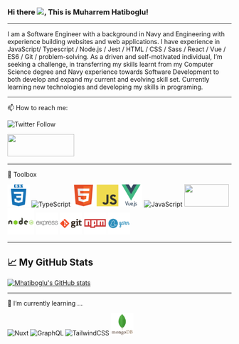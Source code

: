 
### Hi there <img src="https://raw.githubusercontent.com/MartinHeinz/MartinHeinz/master/wave.gif" width="30px">, This is Muharrem Hatiboglu!

---
I am a Software Engineer with a background in Navy and Engineering with experience building websites and web applications.
I have experience in JavaScript/ Typescript / Node.js / Jest / HTML / CSS / Sass / React / Vue / ES6 / Git / problem-solving.
As a driven and self-motivated individual, I’m seeking a challenge, in transferring my skills learnt from my Computer Science degree and Navy experience towards Software Development to both develop and expand my current and evolving skill set.
Currently learning new technologies and developing my skills in programing.
<!--I'm open to working on permanent, contract and on a temporary basis. )-->

---
📫 How to reach me:

![Twitter Follow](https://img.shields.io/twitter/follow/mhatiboglu_?style=social)

<a href="https://uk.linkedin.com/in/mhatiboglu?trk=profile-badge"><img src="https://qttr27hqw0-flywheel.netdna-ssl.com/wp-content/uploads/2013/10/Linkedin_Badge.png" width="150" height="50"/></a>
              
---

🧰 Toolbox

<img src="https://github.com/devicons/devicon/blob/master/icons/css3/css3-plain-wordmark.svg" alt="CSS" width="50" height="50"/> 
<img src="https://www.vectorlogo.zone/logos/typescriptlang/typescriptlang-official.svg" alt="TypeScript" width="90" height="50"/>
<img src="https://github.com/devicons/devicon/blob/master/icons/html5/html5-original.svg" alt="HTML" width="50" height="50"/> 
<img src="https://github.com/devicons/devicon/blob/master/icons/javascript/javascript-original.svg" alt="JavaScript" width="50" height="50"/> 
<img src="https://github.com/devicons/devicon/blob/master/icons/vuejs/vuejs-original-wordmark.svg" alt="VueJS" width="50" height="50"/>
<img src="https://www.vectorlogo.zone/logos/reactjs/reactjs-ar21.svg" alt="JavaScript" width="100" height="50"/> 
<img src="https://cdn.worldvectorlogo.com/logos/nextjs-3.svg" width="100" height="50"/> 
<img src="https://github.com/devicons/devicon/blob/master/icons/nodejs/nodejs-original-wordmark.svg" alt="NodeJS" width="60" height="60"/>
<img src="https://github.com/devicons/devicon/blob/master/icons/express/express-original-wordmark.svg" alt="ExpressJS" width="50" height="50"/> 
<img src="https://github.com/devicons/devicon/blob/master/icons/git/git-original-wordmark.svg" alt="Git" width="50" height="50"/>
<img src="https://github.com/devicons/devicon/blob/master/icons/npm/npm-original-wordmark.svg" alt="npm" width="50" height="50"/> <img src="https://github.com/devicons/devicon/blob/master/icons/yarn/yarn-original-wordmark.svg" alt="yarn" width="50" height="50"/> 

<!--

<img src="https://github.com/devicons/devicon/blob/master/icons/vuejs/vuejs-original-wordmark.svg" alt="VueJS" width="50" height="50"/> 
<img src="https://cdn.worldvectorlogo.com/logos/tailwindcss.svg" alt="TailwindCSS" width="50" height="50"/> 
<img src="https://nuxtjs.org/logos/nuxtjs-typo.svg" alt="Nuxt" width="90" height="50"/> 
<img src="https://cdn.worldvectorlogo.com/logos/keystonejs.svg" alt="KeystoneJS" width="50" height="50"/>
<img src="https://github.com/devicons/devicon/blob/master/icons/postgresql/postgresql-original-wordmark.svg" alt="PostgreSQL" width="50" height="50"/>
<img src="https://github.com/devicons/devicon/blob/master/icons/mongodb/mongodb-original-wordmark.svg" alt="MongoDB" width="50" height="50"/>
<img src="https://github.com/devicons/devicon/blob/master/icons/amazonwebservices/amazonwebservices-original-wordmark.svg" alt="AWS" width="50" height="50"/>

-->

---

## &#x1f4c8; My GitHub Stats
<!--
[![Top Langs](https://github-readme-stats.vercel.app/api/top-langs/?username=mhatiboglu&hide=java,html,css&theme=radical)](https://github.com/anuraghazra/github-readme-stats)
-->
[![Mhatiboglu's GitHub stats](https://github-readme-stats.vercel.app/api?username=mhatiboglu&theme=radical)](https://github.com/mhatiboglu)

---
 🌱 I’m currently learning ...
 
 <img src="https://nuxtjs.org/logos/nuxtjs-typo.svg" alt="Nuxt" width="90" height="50"/> 
 <img src="https://www.vectorlogo.zone/logos/graphql/graphql-ar21.svg" alt="GraphQL" width="90" height="50"/> 
 <img src="https://cdn.worldvectorlogo.com/logos/tailwindcss.svg" alt="TailwindCSS" width="50" height="50"/> 
 <img src="https://github.com/devicons/devicon/blob/master/icons/mongodb/mongodb-original-wordmark.svg" alt="MongoDB" width="50" height="50"/>


<!--
**mhatiboglu/mhatiboglu** is a ✨ _special_ ✨ repository because its `README.md` (this file) appears on your GitHub profile.

Here are some ideas to get you started:

- 🔭 I’m currently working on ...
- 🌱 I’m currently learning ...
- 👯 I’m looking to collaborate on ...
- 🤔 I’m looking for help with ...
- 💬 Ask me about ...
- 📫 How to reach me: ...
- 😄 Pronouns: ...
- ⚡ Fun fact: ...
-->
